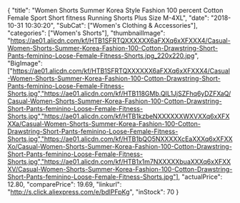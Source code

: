 {
	"title": "Women Shorts Summer Korea Style Fashion 100 percent Cotton Female Sport Short fitness Running Shorts Plus Size M-4XL",
	"date": "2018-10-31 10:30:20",
	"SubCat": ["Women's Clothing & Accessories"],
	"categories": ["Women's Shorts"],
	"thumbnailImage": "https://ae01.alicdn.com/kf/HTB1SFRTQXXXXXX6aFXXq6xXFXXX4/Casual-Women-Shorts-Summer-Korea-Fashion-100-Cotton-Drawstring-Short-Pants-feminino-Loose-Female-Fitness-Shorts.jpg_220x220.jpg",
	"BigImage": ["https://ae01.alicdn.com/kf/HTB1SFRTQXXXXXX6aFXXq6xXFXXX4/Casual-Women-Shorts-Summer-Korea-Fashion-100-Cotton-Drawstring-Short-Pants-feminino-Loose-Female-Fitness-Shorts.jpg","https://ae01.alicdn.com/kf/HTB118GMb.QIL1JjSZFhq6yDZFXaQ/Casual-Women-Shorts-Summer-Korea-Fashion-100-Cotton-Drawstring-Short-Pants-feminino-Loose-Female-Fitness-Shorts.jpg","https://ae01.alicdn.com/kf/HTB1kzbeNXXXXXXWXVXXq6xXFXXXa/Casual-Women-Shorts-Summer-Korea-Fashion-100-Cotton-Drawstring-Short-Pants-feminino-Loose-Female-Fitness-Shorts.jpg","https://ae01.alicdn.com/kf/HTB1bQO5NXXXXXcEaXXXq6xXFXXXo/Casual-Women-Shorts-Summer-Korea-Fashion-100-Cotton-Drawstring-Short-Pants-feminino-Loose-Female-Fitness-Shorts.jpg","https://ae01.alicdn.com/kf/HTB1x1m7NXXXXXbuaXXXq6xXFXXXV/Casual-Women-Shorts-Summer-Korea-Fashion-100-Cotton-Drawstring-Short-Pants-feminino-Loose-Female-Fitness-Shorts.jpg"],
	"actualPrice": 12.80,
	"comparePrice": 19.69,
	"linkurl": "http://s.click.aliexpress.com/e/bdlPFpKg",
	"inStock": 70
}
